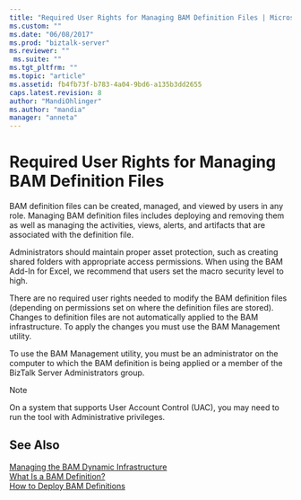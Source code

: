 ```yaml
---
title: "Required User Rights for Managing BAM Definition Files | Microsoft Docs"
ms.custom: ""
ms.date: "06/08/2017"
ms.prod: "biztalk-server"
ms.reviewer: ""
 ms.suite: ""
ms.tgt_pltfrm: ""
ms.topic: "article"
ms.assetid: fb4fb73f-b783-4a04-9bd6-a135b3dd2655
caps.latest.revision: 8
author: "MandiOhlinger"
ms.author: "mandia"
manager: "anneta"
---
```

# Required User Rights for Managing BAM Definition Files
BAM definition files can be created, managed, and viewed by users in any role. Managing BAM definition files includes deploying and removing them as well as managing the activities, views, alerts, and artifacts that are associated with the definition file.  
  
 Administrators should maintain proper asset protection, such as creating shared folders with appropriate access permissions. When using the BAM Add-In for Excel, we recommend that users set the macro security level to high.  
  
 There are no required user rights needed to modify the BAM definition files (depending on permissions set on where the definition files are stored). Changes to definition files are not automatically applied to the BAM infrastructure. To apply the changes you must use the BAM Management utility.  
  
 To use the BAM Management utility, you must be an administrator on the computer to which the BAM definition is being applied or a member of the BizTalk Server Administrators group.  
  
> [!NOTE]
>  On a system that supports User Account Control (UAC), you may need to run the tool with Administrative privileges.  
  
## See Also  
 [Managing the BAM Dynamic Infrastructure](../core/managing-the-bam-dynamic-infrastructure.md)   
 [What Is a BAM Definition?](../core/what-is-a-bam-definition.md)   
 [How to Deploy BAM Definitions](../core/how-to-deploy-bam-definitions.md)